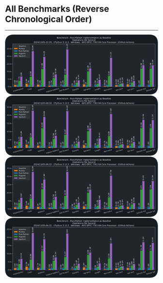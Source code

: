 # All Benchmarks (Reverse Chronological Order)
---

[![20240512_22-29-41](./20240512_22-29-41.svg)](./20240512_22-29-41.svg)
[![20240511_08-18-00](./20240511_08-18-00.svg)](./20240511_08-18-00.svg)
[![20240511_06-33-38](./20240511_06-33-38.svg)](./20240511_06-33-38.svg)
[![20240511_04-32-44](./20240511_04-32-44.svg)](./20240511_04-32-44.svg)
